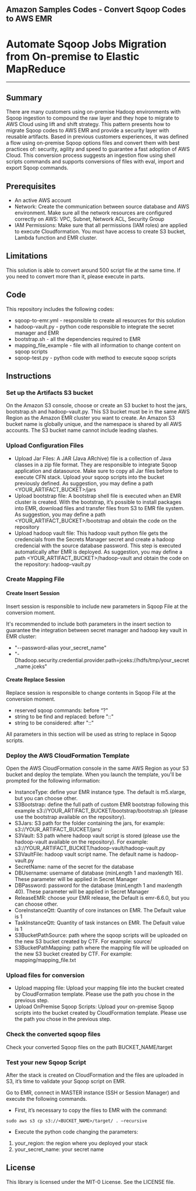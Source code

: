 ## Amazon Samples Codes - Convert Sqoop Codes to AWS EMR

# Automate Sqoop Jobs Migration from On-premise to Elastic MapReduce

***

## Summary

There are many customers using on-premise Hadoop environments with Sqoop ingestion to compound the raw layer and they hope to migrate to AWS Cloud using lift and shift strategy. This pattern presents how to migrate Sqoop codes to AWS EMR and provide a security layer with reusable artifacts. Based in previous customers experiences, it was defined a flow using on-premise Sqoop options files and convert them with best practices of: security, agility and speed to guarantee a fast adoption of AWS Cloud. This conversion process suggests an ingestion flow using shell scripts commands and supports conversions of files with eval, import and export Sqoop commands.


## Prerequisites

- An active AWS account
- Network: Create the communication between source database and AWS environment. Make sure all the network resources are configured correctly on AWS: VPC, Subnet, Network ACL, Security Group 
- IAM Permissions: Make sure that all permissions (IAM roles) are applied to execute Cloudformation. You must have access to create S3 bucket, Lambda function and EMR cluster.


## Limitations 

This solution is able to convert around 500 script file at the same time. If you need to convert more than it, please execute in parts. 

## Code

This repository includes the following codes:
- sqoop-to-emr.yml - responsible to create all resources for this solution
- hadoop-vault.py - python code responsible to integrate the secret manager and EMR
- bootstrap.sh - all the dependencies required to EMR
- mapping_file_example - file with all information to change content on sqoop scripts
- sqoop-test.py - python code with method to execute sqoop scripts

## Instructions

### Set up the Artifacts S3 bucket
On the Amazon S3 console, choose or create an S3 bucket to host the jars, bootstrap.sh and hadoop-vault.py. This S3 bucket must be in the same AWS Region as the Amazon EMR cluster you want to create. An Amazon S3 bucket name is globally unique, and the namespace is shared by all AWS accounts. The S3 bucket name cannot include leading slashes.

### Upload Configuration Files
- Upload Jar Files: A JAR (Java ARchive) file is a collection of Java classes in a zip file format. They are responsible to integrate Sqoop application and datasource. Make sure to copy all Jar files before to execute CFN stack. Upload your sqoop scripts into the bucket previously defined. As suggestion, you may define a path <YOUR_ARTIFACT_BUCKET>/jars
- Upload bootstrap file: A bootstrap shell file is executed when an EMR cluster is created. With the bootstrap, it’s possible to install packages into EMR, download files and transfer files from S3 to EMR file system. As suggestion, you may define a path <YOUR_ARTIFACT_BUCKET>/bootstrap and obtain the code on the repository
- Upload hadoop vault file: This hadoop vault python file gets the credencials from the Secrets Manager secret and create a hadoop credencial with the source database password. This step is executed automatically after EMR is deployed. As suggestion, you may define a path <YOUR_ARTIFACT_BUCKET>/hadoop-vault and obtain the code on the repository: hadoop-vault.py

### Create Mapping File
#### Create Insert Session
Insert session is responsible to include new parameters in Sqoop File at the conversion moment.

It's recommended to include both parameters in the insert section to guarantee the integration between secret manager and hadoop key vault in EMR cluster: 
- "--password-alias your_secret_name"
- "-Dhadoop.security.credential.provider.path=jceks://hdfs/tmp/your_secret_name.jceks"

#### Create Replace Session
Replace session is responsible to change contents in Sqoop File at the conversion moment.

- reserved sqoop commands: before “?"
- string to be find and replaced:  before "::"
- string to be considered: after "::" 

All parameters in this section will be used as string to replace in Sqoop scripts.


### Deploy the AWS CloudFormation Template
Open the AWS CloudFormation console in the same AWS Region as your S3 bucket and deploy the template. 
When you launch the template, you'll be prompted for the following information:
- InstanceType: define your EMR instance type. The default is m5.xlarge, but you can choose other.
- S3Bootstrap: define the full path of custom EMR bootstrap following this example s3://YOUR_ARTIFACT_BUCKET/bootstrap/bootstrap.sh (please use the bootstrap available on the repository).
- S3Jars: S3 path for the folder containing the jars, for example: s3://YOUR_ARTIFACT_BUCKET/jars/
- S3Vault: S3 path where hadoop vault script is stored (please use the hadoop-vault available on the repository). For example: s3://YOUR_ARTIFACT_BUCKET/hadoop-vault/hadoop-vault.py
- S3VaultFile: hadoop vault script name. The default name is hadoop-vault.py
- SecretName: name of the secret for the database
- DBUsername: username of database (minLength 1 and maxlength 16). These parameter will be applied in Secret Manager 
- DBPassword: password for the database (minLength 1 and maxlength 40). These parameter will be applied in Secret Manager 
- ReleaseEMR: choose your EMR release, the Default is emr-6.6.0, but you can choose other.
- CoreInstanceQtt: Quantity of core instances on EMR. The Default value is 1
- TaskInstanceQtt: Quantity of task instances on EMR. The Default value is 1
- S3BucketPathSource: path where the sqoop scripts will be uploaded on the new S3 bucket created by CTF. For example: source/
- S3BucketPathMapping: path where the mapping file will be uploaded on the new S3 bucket created by CTF. For example: mapping/mapping_file.txt


### Upload files for conversion
- Upload mapping file: Upload your mapping file into the bucket created by CloudFormation template. Please use the path you chose in the previous step. 
- Upload OnPremise Sqoop Scripts: Upload your on-premise Sqoop scripts into the bucket created by CloudFormation template. Please use the path you chose in the previous step. 


### Check the converted sqoop files
Check your converted Sqoop files on the path BUCKET_NAME/target

### Test your new Sqoop Script
After the stack is created on CloudFormation and the files are uploaded in S3, it’s time to validate your Sqoop script on EMR.

Go to EMR, connect in MASTER instance (SSH or Session Manager) and execute the following commands.

- First, it’s necessary to copy the files to EMR with the command:

`sudo aws s3 cp s3://<BUCKET_NAME>/target/ . —recursive`

- Execute the python code changing the parameters:
1. your_region: the region where you deployed your stack
2. your_secret_name: your secret name



## License

This library is licensed under the MIT-0 License. See the LICENSE file.

